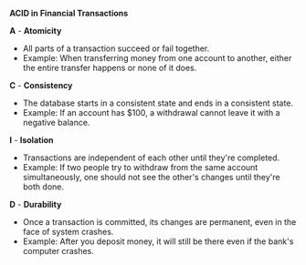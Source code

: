 **ACID in Financial Transactions**

**A** - **Atomicity**
   - All parts of a transaction succeed or fail together.
   - Example: When transferring money from one account to another, either the entire transfer happens or none of it does.

**C** - **Consistency**
   - The database starts in a consistent state and ends in a consistent state.
   - Example: If an account has $100, a withdrawal cannot leave it with a negative balance.

**I** - **Isolation**
   - Transactions are independent of each other until they're completed.
   - Example: If two people try to withdraw from the same account simultaneously, one should not see the other's changes until they're both done.

**D** - **Durability**
   - Once a transaction is committed, its changes are permanent, even in the face of system crashes.
   - Example: After you deposit money, it will still be there even if the bank's computer crashes.
